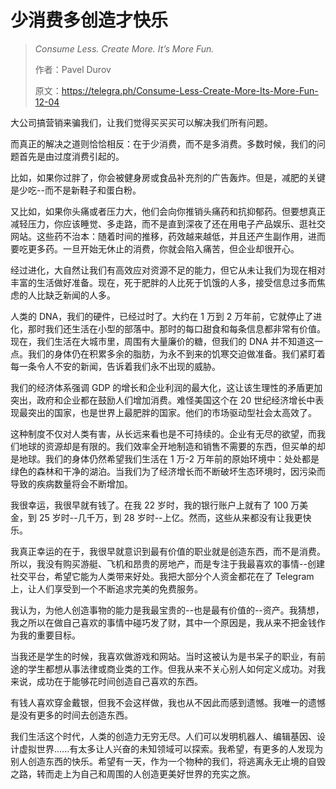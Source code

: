 # 少消费多创造才快乐

> _Consume Less. Create More. It’s More Fun._
> 
> 作者：Pavel Durov
> 
> 原文：https://telegra.ph/Consume-Less-Create-More-Its-More-Fun-12-04

大公司搞营销来骗我们，让我们觉得买买买可以解决我们所有问题。

而真正的解决之道则恰恰相反：在于少消费，而不是多消费。多数时候，我们的问题首先是由过度消费引起的。

比如，如果你过胖了，你会被健身房或食品补充剂的广告轰炸。但是，减肥的关键是少吃--而不是新鞋子和蛋白粉。

又比如，如果你头痛或者压力大，他们会向你推销头痛药和抗抑郁药。但要想真正减轻压力，你应该睡觉、多走路，而不是直到深夜了还在用电子产品娱乐、逛社交网站。这些药不治本：随着时间的推移，药效越来越低，并且还产生副作用，进而要吃更多药。一旦开始无休止的消费，你就会陷入痛苦，但企业却很开心。

经过进化，大自然让我们有高效应对资源不足的能力，但它从未让我们为现在相对丰富的生活做好准备。现在，死于肥胖的人比死于饥饿的人多，接受信息过多而焦虑的人比缺乏新闻的人多。

人类的 DNA，我们的硬件，已经过时了。大约在 1 万到 2 万年前，它就停止了进化，那时我们还生活在小型的部落中。那时的每口甜食和每条信息都非常有价值。现在，我们生活在大城市里，周围有大量廉价的糖，但我们的 DNA 并不知道这一点。我们的身体仍在积累多余的脂肪，为永不到来的饥寒交迫做准备。我们紧盯着每一条令人不安的新闻，告诉着我们永不出现的威胁。

我们的经济体系强调 GDP 的增长和企业利润的最大化，这让该生理性的矛盾更加突出，政府和企业都在鼓励人们增加消费。难怪美国这个在 20 世纪经济增长中表现最突出的国家，也是世界上最肥胖的国家。他们的市场驱动型社会太高效了。

这种制度不仅对人类有害，从长远来看也是不可持续的。企业有无尽的欲望，而我们地球的资源却是有限的。我们效率全开地制造和销售不需要的东西，但买单的却是地球。我们的身体仍然希望我们生活在 1 万-2 万年前的原始环境中：处处都是绿色的森林和干净的湖泊。当我们为了经济增长而不断破坏生态环境时，因污染而导致的疾病数量将会不断增加。

我很幸运，我很早就有钱了。在我 22 岁时，我的银行账户上就有了 100 万美金，到 25 岁时--几千万，到 28 岁时--上亿。然而，这些从来都没有让我更快乐。

我真正幸运的在于，我很早就意识到最有价值的职业就是创造东西，而不是消费。所以，我没有购买游艇、飞机和昂贵的房地产，而是专注于我最喜欢的事情--创建社交平台，希望它能为人类带来好处。我把大部分个人资金都花在了 Telegram 上，让人们享受到一个不断追求完美的免费服务。

我认为，为他人创造事物的能力是我最宝贵的--也是最有价值的--资产。我猜想，我之所以在做自己喜欢的事情中碰巧发了财，其中一个原因是，我从来不把金钱作为我的重要目标。

当我还是学生的时候，我喜欢做游戏和网站。当时这被认为是书呆子的职业，有前途的学生都想从事法律或商业类的工作。但我从来不关心别人如何定义成功。对我来说，成功在于能够花时间创造自己喜欢的东西。

有钱人喜欢穿金戴银，但我不会这样做，我也从不因此而感到遗憾。我唯一的遗憾是没有更多的时间去创造东西。

我们生活这个时代，人类的创造力无穷无尽。人们可以发明机器人、编辑基因、设计虚拟世界......有太多让人兴奋的未知领域可以探索。我希望，有更多的人发现为别人创造东西的快乐。希望有一天，作为一个物种的我们，将逃离永无止境的自毁之路，转而走上为自己和周围的人创造更美好世界的充实之旅。
